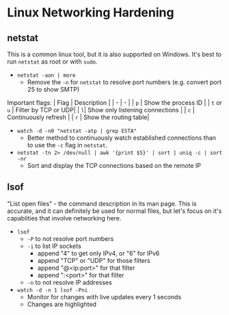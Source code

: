 # Linux Networking Hardening 

## netstat
This is a common linux tool, but it is also supported on Windows. It's best to run `netstat` as root or with `sudo`. 
- `netstat -aon | more` 
  - Remove the `-n` for `netstat` to resolve port numbers (e.g. convert port 25 to show SMTP) 

Important flags:
| Flag | Description | 
| - | - |
| `p` | Show the process ID | 
| `t` or `u` | Filter by TCP or UDP| 
| `l`| Show only listening connections | 
| `c` | Continuously refresh | 
| `r` | Show the routing table| 

- `watch -d -n0 "netstat -atp | grep ESTA"`
  - Better method to continuously watch established connections than to use the `-c` flag in `netstat`. 
- `netstat -tn 2> /dev/null | awk '{print $5}' | sort | uniq -c | sort -nr` 
  - Sort and display the TCP connections based on the remote IP

## lsof 
"List open files" - the command description in its man page. This is accurate, and it can definitely be used for normal files, but let's focus on it's capablities that involve networking here. 

- `lsof`
  - `-P` to not resolve port numbers 
  - `-i` to list IP sockets 
    - append "4" to get only IPv4, or "6" for IPv6
    - append "TCP" or "UDP" for those filters
    - append "@\<ip:port>" for that filter 
    - append ":\<port>" for that filter 
  - `-n` to not resolve IP addresses 
- `watch -d -n 1 lsof -Pni`
  - Monitor for changes with live updates every 1 seconds 
  - Changes are highlighted 